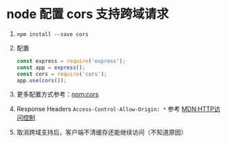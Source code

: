 # node 配置 cors 支持跨域请求

1. `npm install --save cors`

2. 配置
    ```js
    const express = require('express');
    const app = express();
    const cors = require('cors');
    app.use(cors());
    ```
3. 更多配置方式参考：[npm:cors](https://www.npmjs.com/package/cors)

4. Response Headers  `Access-Control-Allow-Origin: *` 参考 [MDN:HTTP访问控制](https://developer.mozilla.org/zh-CN/docs/Web/HTTP/Access_control_CORS)
    
5. 取消跨域支持后，客户端不清缓存还能继续访问（不知道原因）